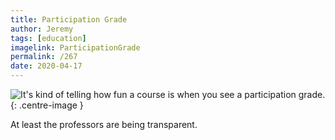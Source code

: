```yaml
---
title: Participation Grade
author: Jeremy
tags: [education]
imagelink: ParticipationGrade
permalink: /267
date: 2020-04-17
---
```


![It's kind of telling how fun a course is when you see a participation grade.](https://res.cloudinary.com/dh3hm8pb7/image/upload/c_scale,q_auto:best/v1535842782/Handwaving/Published/ParticipationGrade.png){: .centre-image }

At least the professors are being transparent.
